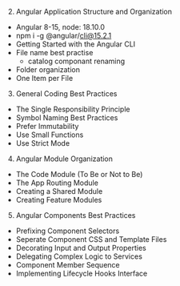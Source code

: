 2. Angular Application Structure and Organization
  - Angular 8-15, node: 18.10.0 
  - npm i -g @angular/cli@15.2.1
  - Getting Started with the Angular CLI
  - File name best practise
    - catalog componant renaming
  - Folder organization
  - One Item per File
3. General Coding Best Practices
  - The Single Responsibility Principle
  - Symbol Naming Best Practices
  - Prefer Immutability
  - Use Small Functions
  - Use Strict Mode
4. Angular Module Organization
  - The Code Module (To Be or Not to Be)
  - The App Routing Module
  - Creating a Shared Module
  - Creating Feature Modules
5. Angular Components Best Practices
  - Prefixing Component Selectors
  - Seperate Component CSS and Template Files
  - Decorating Input and Output Properties
  - Delegating Complex Logic to Services
  - Component Member Sequence
  - Implementing Lifecycle Hooks Interface